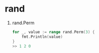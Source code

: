 # rand

1. rand.Perm

   ```go
   for _, value := range rand.Perm(3) {
       fmt.Println(value)
   }
   >> 1 2 0
   ```

   

